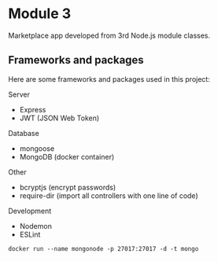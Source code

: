 # Module 3

Marketplace app developed from 3rd Node.js module classes.

## Frameworks and packages

Here are some frameworks and packages used in this project:

Server

-   Express
-   JWT (JSON Web Token)

Database

-   mongoose
-   MongoDB (docker container)

Other

-   bcryptjs (encrypt passwords)
-   require-dir (import all controllers with one line of code)

Development

-   Nodemon
-   ESLint

`docker run --name mongonode -p 27017:27017 -d -t mongo`

